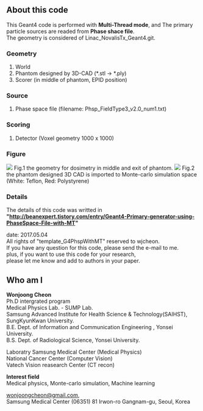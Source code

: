 ## About this code  
This Geant4 code is performed with **Multi-Thread mode**, and The primary particle sources are readed from **Phase shace file**.  
The geometry is considered of Linac_NovalisTx_Geant4.git.  
 

### Geometry  
1) World  
2) Phantom designed by 3D-CAD (*.stl -> *.ply)  
2) Scorer (in middle of phantom, EPID position)  

### Source   
1) Phase space file (filename: Phsp_FieldType3_v2.0_num1.txt)   

### Scoring    
1) Detector (Voxel geometry 1000 x 1000)  

### Figure    
<img src = https://github.com/wjcheon/Linac_NovalisTx_PhspMT_Geant4/blob/master/geometry_beam_on..jpg />
Fig.1 the geometry for dosimetry in middle and exit of phantom.   
  
  
<img src = https://github.com/wjcheon/Linac_NovalisTx_PhspMT_Geant4/blob/master/phantom_hetero_designed_cad..jpg />
Fig.2 the phantom designed 3D CAD is imported to Monte-carlo simulation space (White: Teflon, Red: Polystyrene)  

### Details 
The details of this code was writted in **"http://beanexpert.tistory.com/entry/Geant4-Primary-generator-using-PhaseSpace-File-with-MT"**  




date: 2017.05.04  
All rights of "template_G4PhspWithMT" reserved to wjcheon.  
If you have any question for this code, please send the e-mail to me.  
plus, if you want to use this code for your research,  
please let me know and add to authors in your paper.  
  



## Who am I 
**Wonjoong Cheon**  
Ph.D intergrated program  
Medical Physics Lab. - SUMP Lab.  
Samsung Advanced Institute for Health Science & Technology(SAIHST), SungKyunKwan University.  
B.E. Dept. of Information and Communication Engineering , Yonsei University.  
B.S. Dept. of Radiological Science, Yonsei University.  

Laboratry
Samsung Medical Center (Medical Physics)  
National Cancer Center (Computer Vision)  
Vatech Vision reasearch Center (CT recon)  

**Interest field**  
Medical physics, Monte-carlo simulation, Machine learning  

wonjoongcheon@gmail.com,   
Samsung Medical Center (06351) 81 Irwon-ro Gangnam-gu, Seoul, Korea
